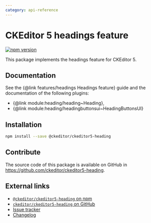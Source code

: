 ```yaml
---
category: api-reference
---
```


# CKEditor 5 headings feature

[![npm version](https://badge.fury.io/js/%40ckeditor%2Fckeditor5-heading.svg)](https://www.npmjs.com/package/@ckeditor/ckeditor5-heading)

This package implements the headings feature for CKEditor 5.

## Documentation

See the {@link features/headings Headings feature} guide and the documentation of the following plugins:

* {@link module:heading/heading~Heading},
* {@link module:heading/headingbuttonsui~HeadingButtonsUI}

## Installation

```bash
npm install --save @ckeditor/ckeditor5-heading
```

## Contribute

The source code of this package is available on GitHub in https://github.com/ckeditor/ckeditor5-heading.

## External links

* [`@ckeditor/ckeditor5-heading` on npm](https://www.npmjs.com/package/@ckeditor/ckeditor5-heading)
* [`ckeditor/ckeditor5-heading` on GitHub](https://github.com/ckeditor/ckeditor5-heading)
* [Issue tracker](https://github.com/ckeditor/ckeditor5-heading/issues)
* [Changelog](https://github.com/ckeditor/ckeditor5-heading/blob/master/CHANGELOG.md)
